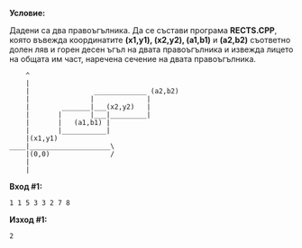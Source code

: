 **Условие:**

Дадени са два правоъгълника. Да се състави програма **RECTS.CPP**, която въвежда координатите **(x1,y1), (x2,y2), (a1,b1)** и **(a2,b2)** съответно долен ляв и горен десен ъгъл на двата правоъгълника и извежда лицето на общата им част, наречена сечение на двата правоъгълника.

		^
		|
		|				 _____________ (a2,b2)
		|				|			  |
		|    	 _______|___(x2,y2)   |
		|		|	 	|___|_________|
		|		|	(a1,b1)	|
		|		|___________|
		|(x1,y1)
	____|____________________\
		|(0,0)			     /
		|
		|


**Вход #1:**

	1 1 5 3 3 2 7 8

**Изход #1:**

	2
